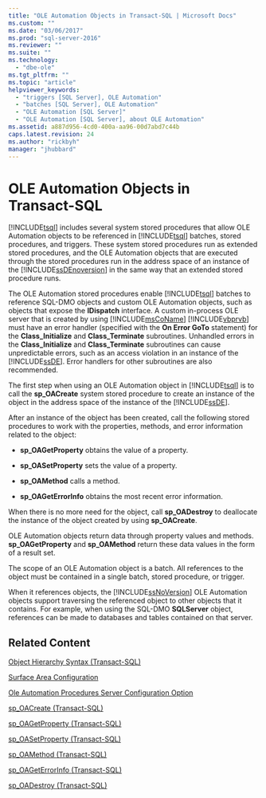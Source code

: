 ```yaml
---
title: "OLE Automation Objects in Transact-SQL | Microsoft Docs"
ms.custom: ""
ms.date: "03/06/2017"
ms.prod: "sql-server-2016"
ms.reviewer: ""
ms.suite: ""
ms.technology: 
  - "dbe-ole"
ms.tgt_pltfrm: ""
ms.topic: "article"
helpviewer_keywords: 
  - "triggers [SQL Server], OLE Automation"
  - "batches [SQL Server], OLE Automation"
  - "OLE Automation [SQL Server]"
  - "OLE Automation [SQL Server], about OLE Automation"
ms.assetid: a887d956-4cd0-400a-aa96-00d7abd7c44b
caps.latest.revision: 24
ms.author: "rickbyh"
manager: "jhubbard"
---
```

# OLE Automation Objects in Transact-SQL
  [!INCLUDE[tsql](../../../advanced-analytics/r-services/includes/tsql-md.md)] includes several system stored procedures that allow OLE Automation objects to be referenced in [!INCLUDE[tsql](../../../advanced-analytics/r-services/includes/tsql-md.md)] batches, stored procedures, and triggers. These system stored procedures run as extended stored procedures, and the OLE Automation objects that are executed through the stored procedures run in the address space of an instance of the [!INCLUDE[ssDEnoversion](../../../analysis-services/instances/install/windows/includes/ssdenoversion-md.md)] in the same way that an extended stored procedure runs.  
  
 The OLE Automation stored procedures enable [!INCLUDE[tsql](../../../advanced-analytics/r-services/includes/tsql-md.md)] batches to reference SQL-DMO objects and custom OLE Automation objects, such as objects that expose the **IDispatch** interface. A custom in-process OLE server that is created by using [!INCLUDE[msCoName](../../../advanced-analytics/r-services/tutorials/includes/msconame-md.md)] [!INCLUDE[vbprvb](../../../analysis-services/data-mining/includes/vbprvb-md.md)] must have an error handler (specified with the **On Error GoTo** statement) for the **Class_Initialize** and **Class_Terminate** subroutines. Unhandled errors in the **Class_Initialize** and **Class_Terminate** subroutines can cause unpredictable errors, such as an access violation in an instance of the [!INCLUDE[ssDE](../../../analysis-services/instances/install/windows/includes/ssde-md.md)]. Error handlers for other subroutines are also recommended.  
  
 The first step when using an OLE Automation object in [!INCLUDE[tsql](../../../advanced-analytics/r-services/includes/tsql-md.md)] is to call the **sp_OACreate** system stored procedure to create an instance of the object in the address space of the instance of the [!INCLUDE[ssDE](../../../analysis-services/instances/install/windows/includes/ssde-md.md)].  
  
 After an instance of the object has been created, call the following stored procedures to work with the properties, methods, and error information related to the object:  
  
-   **sp_OAGetProperty** obtains the value of a property.  
  
-   **sp_OASetProperty** sets the value of a property.  
  
-   **sp_OAMethod** calls a method.  
  
-   **sp_OAGetErrorInfo** obtains the most recent error information.  
  
 When there is no more need for the object, call **sp_OADestroy** to deallocate the instance of the object created by using **sp_OACreate**.  
  
 OLE Automation objects return data through property values and methods. **sp_OAGetProperty** and **sp_OAMethod** return these data values in the form of a result set.  
  
 The scope of an OLE Automation object is a batch. All references to the object must be contained in a single batch, stored procedure, or trigger.  
  
 When it references objects, the [!INCLUDE[ssNoVersion](../../../advanced-analytics/r-services/includes/ssnoversion-md.md)] OLE Automation objects support traversing the referenced object to other objects that it contains. For example, when using the SQL-DMO **SQLServer** object, references can be made to databases and tables contained on that server.  
  
## Related Content  
 [Object Hierarchy Syntax &#40;Transact-SQL&#41;](../../../relational-databases/reference/system-stored-procedures/object-hierarchy-syntax-transact-sql.md)  
  
 [Surface Area Configuration](../../../relational-databases/security/surface-area-configuration.md)  
  
 [Ole Automation Procedures Server Configuration Option](../../../database-engine/configure/windows/ole-automation-procedures-server-configuration-option.md)  
  
 [sp_OACreate &#40;Transact-SQL&#41;](../../../relational-databases/reference/system-stored-procedures/sp-oacreate-transact-sql.md)  
  
 [sp_OAGetProperty &#40;Transact-SQL&#41;](../../../relational-databases/reference/system-stored-procedures/sp-oagetproperty-transact-sql.md)  
  
 [sp_OASetProperty &#40;Transact-SQL&#41;](../../../relational-databases/reference/system-stored-procedures/sp-oasetproperty-transact-sql.md)  
  
 [sp_OAMethod &#40;Transact-SQL&#41;](../../../relational-databases/reference/system-stored-procedures/sp-oamethod-transact-sql.md)  
  
 [sp_OAGetErrorInfo &#40;Transact-SQL&#41;](../../../relational-databases/reference/system-stored-procedures/sp-oageterrorinfo-transact-sql.md)  
  
 [sp_OADestroy &#40;Transact-SQL&#41;](../../../relational-databases/reference/system-stored-procedures/sp-oadestroy-transact-sql.md)  
  
  